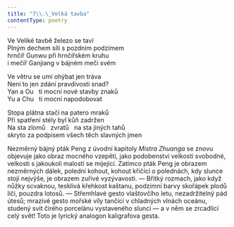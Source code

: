 ```yaml
---
title: "7\\.\_Velká tavba"
contentType: poetry
---
```


<section>

Ve Veliké tavbě železo se taví  
Plným dechem sílí s pozdním podzimem  
hrnčíř Gunwu při hrnčířském kruhu  
i mečíř Ganjiang v bájném meči svém

</section>

<section>

Ve větru se umí ohýbat jen tráva  
Není to jen zdání pravdivosti snad?  
Yan a Ou   ti mocní nové stavby znaků  
Yu a Chu   ti mocní napodobovat

</section>

<section>

Stopa plátna stačí na patero mraků  
Při spatření stély byl kůň zadržen  
Na sta zlomů   zvratů   na sta jiných tahů  
skryto za podpisem všech těch slavných jmen

</section>


<section>

Nezměrný bájný pták Peng z úvodní kapitoly _Mistra_ _Zhuanga_ se znovu objevuje jako obraz mocného vzepětí, jako podobenství velkosti svobodné, velkosti s jakoukoli malostí se míjející. Zatímco pták Peng je obrazem nezměrných dálek, polední kohout, kohout křičící o polednách, kdy slunce stojí nejvýše, je obrazem zuřivé vyzývavosti. — Břitký rozmach, jako když nůžky scvaknou, tesklivá křehkost kaštanu, podzimní barvy skořápek plodů liči, pouzdra lotosů. — Střemhlavé gesto vlaštovčího letu, nezadržitelný pád útesů; mrazivé gesto mořské víly tančící v chladných vlnách oceánu, studený svit čirého porcelánu vystaveného slunci — a v něm se zrcadlící celý svět! Toto je lyrický analogon kaligrafova gesta.

</section>
